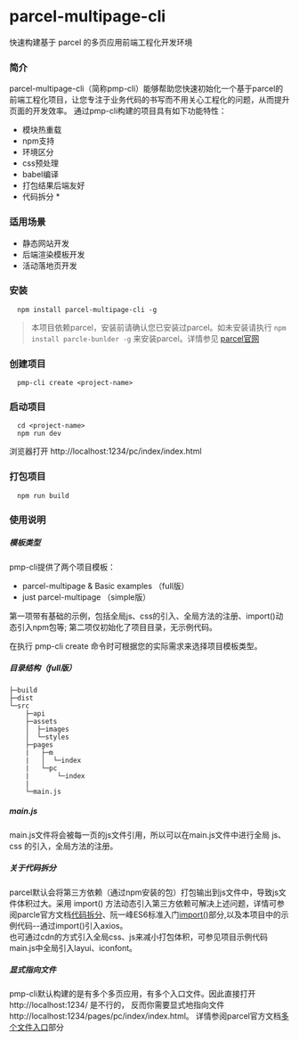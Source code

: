 # parcel-multipage-cli 
快速构建基于 parcel 的多页应用前端工程化开发环境

### 简介
parcel-multipage-cli（简称pmp-cli）能够帮助您快速初始化一个基于parcel的前端工程化项目，让您专注于业务代码的书写而不用关心工程化的问题，从而提升页面的开发效率。
通过pmp-cli构建的项目具有如下功能特性：
* 模块热重载
* npm支持
* 环境区分
* css预处理
* babel编译
* 打包结果后端友好
* 代码拆分 *

### 适用场景
* 静态网站开发
* 后端渲染模板开发
* 活动落地页开发

### 安装

```shell
  npm install parcel-multipage-cli -g
```
> 本项目依赖parcel，安装前请确认您已安装过parcel。如未安装请执行 ` npm install parcle-bunlder -g ` 来安装parcel。详情参见 [parcel官网](https://parceljs.org/)  

###  创建项目  
```shell
  pmp-cli create <project-name>
```
### 启动项目
```shell
  cd <project-name>
  npm run dev
```
浏览器打开 http://localhost:1234/pc/index/index.html

### 打包项目
```shell
  npm run build
```
### 使用说明
##### 模板类型  
pmp-cli提供了两个项目模板：
* parcel-multipage & Basic examples  （full版）
* just parcel-multipage     （simple版）

第一项带有基础的示例，包括全局js、css的引入、全局方法的注册、import()动态引入npm包等; 
第二项仅初始化了项目目录，无示例代码。  

在执行 pmp-cli create 命令时可根据您的实际需求来选择项目模板类型。
##### 目录结构（full版）
```
├─build
├─dist
└─src
    ├─api
    ├─assets
    │  ├─images
    │  └─styles
    ├─pages
    |   ├─m
    |   │  └─index
    |   └─pc
    |       └─index
    |
    └─main.js
```
##### main.js
main.js文件将会被每一页的js文件引用，所以可以在main.js文件中进行全局 js、css 的引入，全局方法的注册。
##### 关于代码拆分
parcel默认会将第三方依赖（通过npm安装的包）打包输出到js文件中，导致js文件体积过大。采用 import() 方法动态引入第三方依赖可解决上述问题，详情可参阅parcle官方文档[代码拆分](https://parceljs.org/code_splitting.html)、阮一峰ES6标准入门[import()](https://es6.ruanyifeng.com/#docs/module)部分,以及本项目中的示例代码--通过import()引入axios。  
也可通过cdn的方式引入全局css、js来减小打包体积，可参见项目示例代码main.js中全局引入layui、iconfont。
##### 显式指向文件  
pmp-cli默认构建的是有多个多页应用，有多个入口文件。因此直接打开 http://localhost:1234/  是不行的，  反而你需要显式地指向文件 http://localhost:1234/pages/pc/index/index.html。  详情参阅parcel官方文档[多个文件入口](https://parceljs.org/getting_started.html)部分